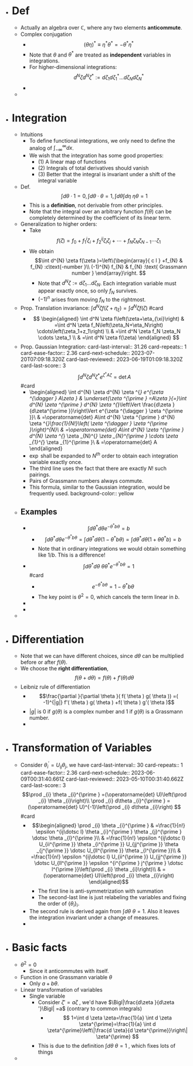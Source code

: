 - # Def
	- Actually an algebra over $\mathbb C$, where any two elements **anticommute**.
	- Complex conjugation
		- $$
		  (\theta \eta)^* \equiv \eta^* \theta^*=-\theta^* \eta^*
		  $$
		- Note that $\theta$ and $\theta^*$ are treated as **independent** variables in integrations.
		- For higher-dimensional integrations:
		  $$
		  d^N \zeta d^N \zeta^*:=d \zeta_1 d \zeta_1^* \ldots d \zeta_N d \zeta_N^*
		  $$
		-
	-
- # Integration
	- Intuitions
		- To define functional integrations, we only need to define the analog of $\int^\infty_{-\infty} dx$.
		- We wish that the integration has some good properties:
			- (1) A linear map of functions
			- (2) Integrals of total derivatives should vanish
			- (3) Better that the integral is invariant under a shift of the integral variable
	- Def. 
	  $$\int d\theta \cdot 1 =0, \int d\theta \cdot \theta =1, \int d\theta \int d\eta \ \eta\theta = 1$$
		- This is a **definition**, not derivable from other principles.
		- Note that the integral over an arbitrary function $f(\theta)$ can be completely determined by the coefficient of its linear term.
	- Generalization to higher orders:
		- Take
		  $$
		  f(\zeta)=f_0+f_1^i \zeta_i+f_2^{i j} \zeta_i \zeta_j+\cdots+f_N \zeta_N \zeta_{N-1} \cdots \zeta_1
		  $$
		- We obtain 
		  $$\int d^{N} \zeta f(\zeta )=\left\{\begin{array}{ c l }
		  +f_{N} & f_{N} :c\text{-number }\\
		  (-1)^{N} f_{N} & f_{N} :\text{ Grassmann number }
		  \end{array}\right. $$
			- Note that $d^N \zeta := d\zeta_1 ... d\zeta_N$. Each integration variable must appear exactly once, so only $f_N$ survives.
			- $(-1)^n$ arises from moving $f_N$ to the rightmost.
	- Prop. Translation invariance: $\int d^N \zeta f\left(\zeta+\eta_{\xi}\right) = \int d^N \zeta f(\zeta)$ #card
		- $$
		  \begin{aligned}
		  \int d^N \zeta f\left(\zeta+\eta_{\xi}\right) & =\int d^N \zeta f_N\left(\zeta_N+\eta_N\right) \cdots\left(\zeta_1+z_1\right) \\
		  & =\int d^N \zeta f_N \zeta_N \cdots \zeta_1 \\
		  & =\int d^N \zeta f(\zeta)
		  \end{aligned}
		  $$
	- Prop. Gaussian Integration:
	  card-last-interval:: 31.26
	  card-repeats:: 1
	  card-ease-factor:: 2.36
	  card-next-schedule:: 2023-07-20T07:09:18.320Z
	  card-last-reviewed:: 2023-06-19T01:09:18.320Z
	  card-last-score:: 3
	  $$\int d^{N} \zeta d^{N} \zeta ^{*} e^{\zeta ^{\dagger} A\zeta } =\operatorname{det} A$$ #card
		- \begin{aligned}
		  \int d^{N} \zeta d^{N} \zeta ^{*} e^{\zeta ^{\dagger } A\zeta } & \underset{\zeta ^{\prime } =A\zeta }{=}\int d^{N} \zeta ^{\prime } d^{N} \zeta ^{*}\left\Vert \frac{d\zeta }{d\zeta^{\prime }}\right\Vert e^{\zeta ^{\dagger } \zeta ^{\prime }}\\
		   & =\operatorname{det} A\int d^{N} \zeta ^{\prime } d^{N} \zeta ^{*}\frac{1}{N!}\left( \zeta ^{\dagger } \zeta ^{\prime }\right)^{N}\\
		   & =\operatorname{det} A\int d^{N} \zeta ^{\prime } d^{N} \zeta ^{*} \zeta _{N}^{*} \zeta _{N}^{\prime } \cdots \zeta _{1}^{*} \zeta _{1}^{\prime }\\
		   & =\operatorname{det} A
		  \end{aligned}
		- $\exp$ shall be expanded to $N^{th}$ order to obtain each integration variable exactly once.
		- The third line uses the fact that there are exactly $N!$ such pairings.
		- Pairs of Grassmann numbers always commute.
		- This formula, similar to the Gaussian integration, would be frequently used.
		  background-color:: yellow
	- ## Examples
		- $$\int d\theta ^{*} d\theta e^{-\theta ^{*} b\theta } =b$$
			- $$
			  \int d \theta^* d \theta e^{-\theta^* b \theta}=\int d \theta^* d \theta\left(1-\theta^* b \theta\right)=\int d \theta^* d \theta\left(1+\theta \theta^* b\right)=b
			  $$
			- Note that in ordinary integrations we would obtain something like $1/b$. This is a difference!
		- $$
		  \int d \theta^* d \theta \ \theta \theta^* e^{-\theta^* b \theta}=1
		  $$ #card
			- $$e^{-\theta ^{*} b\theta } =1-\theta ^{*} b\theta $$
			- The key point is $\theta^2=0$, which cancels the term linear in $b$.
		-
		-
	-
- # Differentiation
	- Note that we can have different choices, since $d\theta$ can be multiplied before or after $f(\theta)$.
	- We choose the **right differentiation**,
	  $$f(\theta+d\theta)=f(\theta)+f'(\theta)d\theta$$
	- Leibniz rule of differentiation
		- $$\frac{\partial }{\partial \theta }( f( \theta ) g( \theta )) =( -1)^{|g|} f'( \theta ) g( \theta ) +f( \theta ) g'( \theta )$$
		- $|g|$ is 0 if $g(\theta)$ is a complex number and 1 if $g(\theta)$ is a Grassmann number.
		-
- # Transformation of Variables
	- Consider $\theta_i^{\prime}=U_{i j} \theta_j$, we have
	  card-last-interval:: 30
	  card-repeats:: 1
	  card-ease-factor:: 2.36
	  card-next-schedule:: 2023-06-09T00:31:40.661Z
	  card-last-reviewed:: 2023-05-10T00:31:40.662Z
	  card-last-score:: 3
	  $$\prod _{i} \theta _{i}^{\prime } =(\operatorname{det} U)\left(\prod _{i} \theta _{i}\right)\\
	  \prod _{i} d\theta _{i}^{\prime } =(\operatorname{det} U)^{-1}\left(\prod _{i} d\theta _{i}\right)
	  $$ #card
		- $$\begin{aligned}
		  \prod _{i} \theta _{i}^{\prime } & =\frac{1}{n!} \epsilon ^{ij\dotsc l} \theta _{i}^{\prime } \theta _{j}^{\prime } \dotsc \theta _{l}^{\prime }\\
		   & =\frac{1}{n!} \epsilon ^{ij\dotsc l} U_{ii^{\prime }} \theta _{i^{\prime }} U_{jj^{\prime }} \theta _{j^{\prime }} \dotsc U_{ll^{\prime }} \theta _{l^{\prime }}\\
		   & =\frac{1}{n!} \epsilon ^{ij\dotsc l} U_{ii^{\prime }} U_{jj^{\prime }} \dotsc U_{ll^{\prime }} \epsilon ^{i^{\prime } j^{\prime } \dotsc l^{\prime }}\left(\prod _{i} \theta _{i}\right)\\
		   & =(\operatorname{det} U)\left(\prod _{i} \theta _{i}\right)
		  \end{aligned}$$
			- The first line is anti-symmetrization with summation
			- The second-last line is just relabeling the variables and fixing the order of $\{\theta_i\}_i$.
		- The second rule is derived again from $\int d\theta \ \theta=1$.
		  Also it leaves the integration invariant under a change of measures.
		-
- # Basic facts
	- $\theta^2=0$
		- Since it anticommutes with itself.
	- Function in one Grassmann variable $\theta$
		- Only $a+b\theta$.
	- Linear transformation of variables
		- Single variable
			- Consider $\zeta'=a\zeta$ , we'd have $\Bigl|\frac{d\zeta }{d\zeta '}\Bigl| =a$ (contrary to common integrals)
				- $$
				   1=\int d \zeta \zeta=\frac{1}{a} \int d \zeta \zeta^{\prime}=\frac{1}{a} \int d \zeta^{\prime}\left\|\frac{d \zeta}{d \zeta^{\prime}}\right\| \zeta^{\prime}
				  			$$
			- This is due to the definition $\int d\theta \ \theta=1$ , which fixes lots of things
	-